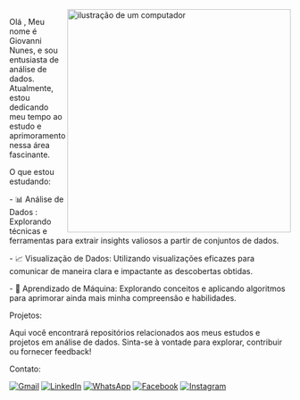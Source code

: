 <img src="https://raw.githubusercontent.com/MicaelliMedeiros/micaellimedeiros/master/image/computer-illustration.png" alt="ilustração de um computador" min-width="400px" max-width="400px" width="400px" align="right">

<p align="left"> 
  Olá , Meu nome é Giovanni Nunes, e sou entusiasta de análise de dados. Atualmente, estou dedicando meu tempo ao estudo e aprimoramento nessa área fascinante.
</p>

<p align="left">
O que estou estudando:
</p>
<p align="left">
 - 📊 Análise de Dados : Explorando técnicas e ferramentas para extrair insights valiosos a partir de conjuntos de dados.
</p>
<p align="left">
- 📈 Visualização de Dados: Utilizando visualizações eficazes para comunicar de maneira clara e impactante as descobertas obtidas.
</p>
<p align="left">
 - 🧠 Aprendizado de Máquina: Explorando conceitos e aplicando algoritmos para aprimorar ainda mais minha compreensão e habilidades.
</p>
<p align="left">
Projetos:
</p>
<p align="left">
Aqui você encontrará repositórios relacionados aos meus estudos e projetos em análise de dados. Sinta-se à vontade para explorar, contribuir ou fornecer feedback!
</p>
<p align="left">
Contato:
</p>
<p align="left">
  <a href="giovannincs@hotmail.com" title="Gmail">
  <img src="https://img.shields.io/badge/-Gmail-FF0000?style=flat-square&labelColor=FF0000&logo=gmail&logoColor=white&link=LINK-DO-SEU-GMAIL" alt="Gmail"/></a>
  <a href="https://www.linkedin.com/in/giovanni-nunes-55378021b/" title="LinkedIn">
  <img src="https://img.shields.io/badge/-Linkedin-0e76a8?style=flat-square&logo=Linkedin&logoColor=white&link=LINK-DO-SEU-LINKEDIN" alt="LinkedIn"/></a>
  <a href="+351962956697" title="WhatsApp">
  <img src="https://img.shields.io/badge/-WhatsApp-25d366?style=flat-square&labelColor=25d366&logo=whatsapp&logoColor=white&link=API-DO-SEU-WHATSAPP" alt="WhatsApp"/></a>
  <a href="https://www.facebook.com/giovanni.nunes.146" title="Facebook">
  <img src="https://img.shields.io/badge/-Facebook-3b5998?style=flat-square&labelColor=3b5998&logo=facebook&logoColor=white&link=LINK-DO-SEU-FACEBOOK" alt="Facebook"/></a>
  <a href="https://www.instagram.com/giovannincs/" title="Instagram">
  <img src="https://img.shields.io/badge/-Instagram-DF0174?style=flat-square&labelColor=DF0174&logo=instagram&logoColor=white&link=LINK-DO-SEU-INSTAGRAM" alt="Instagram"/></a>
</p>
